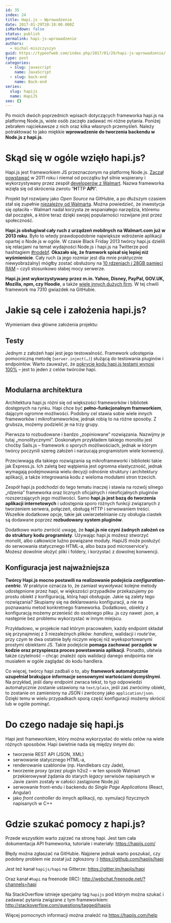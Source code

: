 ```yaml
---
id: 35
index: 24
title: Hapi.js – Wprowadzenie
date: 2017-01-29T20:18:00.000Z
isMarkdown: false
status: publish
permalink: hapi-js-wprowadzenie
authors:
  - michal-miszczyszyn
guid: https://typeofweb.com/index.php/2017/01/29/hapi-js-wprowadzenie/
type: post
categories:
  - slug: javascript
    name: JavaScript
  - slug: back-end
    name: Back-end
series:
  slug: hapijs
  name: HapiJS
seo: {}
---
```


<p>Po moich dwóch poprzednich wpisach dotyczących frameworka hapi.js na platformę Node.js, wiele osób zaczęło zadawać mi różne pytania. Poniżej zebrałem najciekawsze z nich oraz kilka własnych przemyśleń. Należy potraktować to jako miękkie <strong>wprowadzenie do tworzenia backendu w Node.js z hapi.js</strong>.</p>

<h1 id="skdsiwoglewziohapijs">Skąd się w ogóle wzięło hapi.js?</h1>

<p>Hapi.js jest frameworkiem JS przeznaczonym na platformę Node.js.  <a href="https://github.com/hapijs/hapi/commit/1c4f07037a5812cec749ed802436fe3c2420f488">Zaczął powstawać</a> w 2011 roku i niemal od początku był silnie wspierany i wykorzystywany przez zespół <a href="https://hueniverse.com/2012/12/20/hapi-a-prologue/">developerów z Walmart</a>. Nazwa frameworka wzięła się od skrócenia zwrotu “<strong>H</strong>TTP <strong>API</strong>”.</p>

<p>Projekt był rozwijany jako <em>Open Source</em> na GitHubie, a po dłuższym czasiem stał się zupełnie <a href="https://hueniverse.com/2015/03/17/on-leaving-walmart/">niezależny od Walmarta</a>. Można powiedzieć, że inwestycja się opłaciła – Walmart nadal korzysta ze wspaniałego narzędzia, któremu dał początek, a które teraz dzięki swojej popularności rozwijane jest przez społeczność.</p>

<p><strong>Hapi.js obsługiwał cały ruch z urządzeń mobilnych na Walmart.com już w 2013 roku</strong>. Było to wtedy prawdopodobnie największe wdrożenie aplikacji opartej o Node.js w ogóle. W czasie Black Friday 2013 twórcy hapi.js dzielili się relacjami na temat wydajności Node.js i hapi.js na Twitterze pod hashtagiem <a href="https://twitter.com/search?q=%23nodebf%20%40eranhammer">#nodebf</a>. <strong>Okazało się, że framwork spisał się lepiej niż wyśmienicie</strong>. Cały ruch (a jego rozmiar jest dla mnie praktycznie niewyobrażalny) mógłby zostać obsłużony na <a href="https://github.com/hapijs/hapi/issues/1326#issuecomment-32313454">10 rdzeniach i 28GB pamięci RAM</a> – czyli stosunkowo słabej mocy serwerze.</p>

<p><strong>Hapi.js jest wykorzystywany przez m.in. Yahoo, Disney, PayPal, GOV.UK, Mozilla, npm, czy Hoodie</strong>, a także <a href="https://hapijs.com/community">wiele innych dużych firm</a>. W tej chwili framework ma 7310 gwiazdek na GitHubie.</p>

<h1 id="jakiesceleizaoeniahapijs">Jakie są cele i założenia hapi.js?</h1>

<p>Wymieniam dwa główne założenia projektu:</p>

<h2 id="testy">Testy</h2>

<p>Jednym z założeń hapi jest jego testowalność. Framework udostępnia pomocniczną metodę (<code>server.inject(…)</code>) służącą do testowania pluginów i endpointów. Warto zauważyć, że <a href="https://travis-ci.org/hapijs/hapi/jobs/189943204">pokrycie kodu hapi.js testami wynosi 100%</a> – jest to jeden z celów twórców hapi.</p>

<p><img src="/content/images/2017/01/Screenshot-2017-01-29-23.48.11.png" alt="" /></p>

<h2 id="modularnaarchitektura">Modularna architektura</h2>

<p>Architektura hapi.js różni się od większości frameworków i bibliotek dostępnych na rynku. Hapi chce być <strong>pełno-funkcjonalnym framworkiem</strong>, dającym ogromne możliwości. Podobny cel stawia sobie wiele innych frameworków i mikroframeworków, jednak robią to na różne sposoby. Z grubsza, możemy podzielić je na trzy grupy.</p>

<p>Pierwsza to rozbudowane i bardzo „zopiniowane” rozwiązania. Nazwijmy je tutaj „monolitycznymi”. Doskonałym przykładem takiego monolitu jest choćby Sails.js – framework o sporych możliwościach, jednak w którym twórcy poczynili szereg założeń i narzucają programistom wiele konwencji.</p>

<p>Przeciwwagą dla takiego rozwiązania są mikroframeworki i biblioteki takie jak Express.js. Ich zaletą bez wątpienia jest ogromna elastyczność, jednak wymagają podejmowania wielu decyzji odnośnie struktury i architektury aplikacji, a także integrowania kodu z wieloma modułami stron trzecich.</p>

<p>Zespół hapi.js podchodzi do tego tematu inaczej i stawia na rozwój silnego „rdzenia” frameworka oraz licznych oficjalnych i nieoficjalnych pluginów rozszerzających jego możliwości. Samo <strong>hapi.js jest bazą do tworzenia aplikacji internetowych</strong> i udostępnia sporo różnych funkcji związanych z tworzeniem serwera, połączeń, obsługą HTTP i serwowaniem treści. Wszelkie dodatkowe opcje, takie jak uwierzetelnianie czy obsługia ciastek są dodawane poprzez <strong>rozbudowany system pluginów</strong>.</p>

<p>Dodatkowo warto zwrócić uwagę, że <strong>hapi.js nie czyni żadnych założeń co do struktury kodu programisty</strong>. Używając hapi.js możesz stworzyć monolit, albo całkowicie luźno powiązane moduły.  HapiJS może posłużyć do serwowania statycznego HTML-a, albo baza pod microservice’y. Możesz dowolnie ułożyć pliki i foldery, i korzystać z dowolnej konwencji.</p>

<h2 id="konfiguracjajestnajwaniejsza">Konfiguracja jest najważniejsza</h2>

<p><strong>Twórcy Hapi.js mocno postawili na realizowanie podejścia <em>configuration-centric</em></strong>. W praktyce oznacza to, że zamiast wywoływać kolejne metody udostępnione przez hapi, w większości przypadków przekazujemy po prostu obiekt z konfiguracją, którą hapi obsługuje. Jakie są zalety tego rozwiązania? Skupiamy się na deklarowaniu konfiguracji, a nie na poznawaniu metod konkretnego frameworka. Dodatkowo, obiekty z konfiguracją możemy przenieść do osobnego pliku .js czy nawet .json, a następnie bez problemu wykorzystać w innym miejscu.</p>

<p>Przykładowo, w projekcie nad którym pracowałem, każdy endpoint składał się przynajmniej z 3 niezależnych plików: <em>handlera</em>, walidacji i <em>route’ów</em>, przy czym te dwa ostatnie były niczym więcej niż wyeksportowanymi prostymi obiektami JS. Takie podejście <strong>pomaga zachować porządek w kodzie oraz przyspiesza proces powstawania aplikacji</strong>. Ponadto, ułatwia także czytelność – chcąc znaleźć opis walidacji danego endpointa nie musiałem w ogóle zaglądać do kodu handlera.</p>

<p>Co więcej, twórcy hapi zadbali o to, aby <strong>framework automatycznie uzupełniał brakujące informacje sensownymi wartościami domyślnymi</strong>. Na przykład, jeśli dany endpoint zwraca tekst, to typ odpowiedzi automatycznie zostanie ustawiony na <code>text/plain</code>, jeśli zaś zwrócimy obiekt, to zostanie on zamieniony na JSON i zwrócony jako <code>application/json</code>. Dzięki temu w wielu przypadkach sporą część konfiguracji możemy skrócić lub w ogóle pominąć.</p>

<h1 id="doczegonadajesihapijs">Do czego nadaje się hapi.js</h1>

<p>Hapi jest frameworkiem, który można wykorzystać do wielu celów na wiele różnych sposobów. Hapi świetnie nada się między innymi do:</p>

<ul>
<li>tworzenie REST API (JSON, XML)</li>
<li>serwowanie statycznego HTML-a,</li>
<li>renderowanie szablonów (np. Handlebars czy Jade),</li>
<li>tworzenie proxy (przez plugin h2o2 – w ten sposób Walmart przekierowywał żądania do starych <em>legacy</em> serwisów napisanych w Javie zanim zostały w całości zastąpione Node.js)</li>
<li>serwowanie front-endu i backendu do <em>Single Page Applications</em> (React, Angular)</li>
<li>jako <em>front controller</em> do innych aplikacji, np. symulacji fizycznych napisanych w C++</li>
</ul>

<h1 id="gdzieszukapomocyzhapijs">Gdzie szukać pomocy z hapi.js?</h1>

<p>Przede wszystkim warto zajrzeć na stronę hapi. Jest tam cała dokumentacja API frameworka, tutoriale i materiały: <a href="https://hapijs.com/">https://hapijs.com/</a> </p>

<p>Błędy można zgłaszać na GitHubie. Najpierw jednak warto poszukać, czy podobny problem nie został już zgłoszony :) <a href="https://github.com/hapijs/hapi">https://github.com/hapijs/hapi</a></p>

<p>Jest też kanał <code>hapijs/hapi</code> na Gitterze: <a href="https://gitter.im/hapijs/hapi">https://gitter.im/hapijs/hapi</a></p>

<p>Oraz kanał <code>#hapi</code> na freenode (IRC): <a href="http://webchat.freenode.net/?channels=hapi">http://webchat.freenode.net/?channels=hapi</a></p>

<p>Na StackOverflow istnieje specjalny tag <code>hapijs</code> pod którym można szukać i zadawać pytania związane z tym frameworkiem: <a href="http://stackoverflow.com/questions/tagged/hapijs">http://stackoverflow.com/questions/tagged/hapijs</a></p>

<p>Więcej pomocnych informacji można znaleźć na <a href="https://hapijs.com/help">https://hapijs.com/help</a></p>
